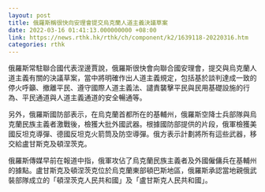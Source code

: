 ```yaml
---
layout: post
title: 俄羅斯稱很快向安理會提交烏克蘭人道主義決議草案
date: 2022-03-16 01:41:13.000000000 +08:00
link: https://news.rthk.hk/rthk/ch/component/k2/1639118-20220316.htm
categories: rthk
---
```


俄羅斯常駐聯合國代表涅邊賈說，俄羅斯很快會向聯合國安理會，提交與烏克蘭人道主義有關的決議草案，當中將明確作出人道主義規定，包括基於談判達成一致的停火呼籲、撤離平民、遵守國際人道主義法、譴責襲擊平民與民用基礎設施的行為、平民通道與人道主義通道的安全暢通等。

另外，俄羅斯國防部表示，在烏克蘭首都所在的基輔州，俄羅斯空降士兵部隊與烏克蘭民族主義者激戰後，檢獲大批外國武器。根據國防部提供的片段，俄軍檢獲美國反坦克導彈、德國反坦克火箭筒及防空導彈。俄方表示計劃將所有這些武器，移交給盧甘斯克及頓涅茨克。

俄羅斯傳媒早前在報道中指，俄軍攻佔了烏克蘭民族主義者及外國僱傭兵在基輔州的據點。盧甘斯克及頓涅茨克位於烏克蘭東部頓巴斯地區，俄羅斯承認當地親俄武裝部隊成立的「頓涅茨克人民共和國」及「盧甘斯克人民共和國」。
